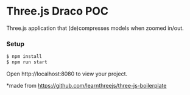 # Three.js Draco POC
Three.js application that (de)compresses models when zoomed in/out.

### Setup

```bash
$ npm install
$ npm run start
```

Open http://localhost:8080 to view your project.

*made from https://github.com/learnthreejs/three-js-boilerplate